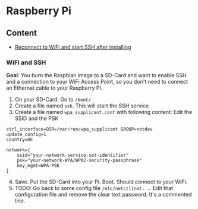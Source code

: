 # Raspberry Pi

## Content

- [Reconnect to WiFi and start SSH after installing](#wifi-and-ssh)

### WiFi and SSH

**Goal**: You burn the Raspbian image to a SD-Card and want to enable SSH and a 
connection to your WiFi Access Point, so you don't need to connect an
Ethernat cable to your Raspberry Pi.

1. On your SD-Card: Go to `/boot/`
2. Create a file named `ssh`. This will start the SSH service
3. Create a file named `wpa_supplicant.conf` with following content:
  Edit the SSID and the PSK

```
ctrl_interface=DIR=/var/run/wpa_supplicant GROUP=netdev
update_config=1
country=DE

network={
    ssid="your-network-service-set-identifier"
    psk="your-network-WPA/WPA2-security-passphrase"
    key_mgmt=WPA-PSK
}
```

4. Save. Put the SD-Card into your Pi. Boot. Should connect to your WiFi.
5. TODO: Go back to some config file `/etc/netctl|net...`. Edit that configuration
  file and remove the clear text password. It's a commented line.
